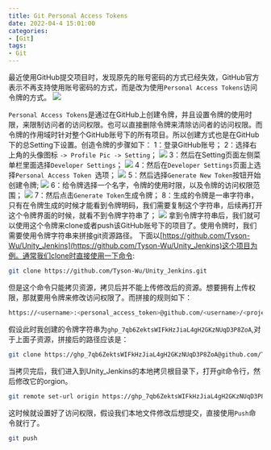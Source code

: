 ```yaml
---
title: Git Personal Access Tokens
date: 2022-04-4 15:01:00
categories:
- [Git]
tags:
- Git
---
```



最近使用GitHub提交项目时，发现原先的账号密码的方式已经失效，GitHub官方表示不再支持使用账号密码的方式，而是改为使用`Personal Access Tokens`访问令牌的方式。
![](https://jhooq.com/wp-content/uploads/ssl/git-personal-access-token/git-personal-access-token-error.webp)

`Personal Access Tokens`是通过在GitHub上创建令牌，并且设置令牌的使用时限，来限制访问者的访问权限。也可以直接删除令牌来清除访问者的访问权限。而令牌的作用域时针对整个GitHub账号下的所有项目。所以创建方式也是在GitHub下的总Setting下设置。创造令牌的步骤如下：
1：登录GitHub账号；
2：选择右上角的头像图标 `-> Profile Pic -> Setting`；
![](https://jhooq.com/wp-content/uploads/ssl/git-personal-access-token/git-personal-access-token-settings.webp)
3：然后在Setting页面左侧菜单栏里面选择`Developer Settings`；
![](https://jhooq.com/wp-content/uploads/ssl/git-personal-access-token/git-personal-access-token-developer-settings.webp)
4：然后在`Developer Settings`页面上选择`Personal Access Token `选项；
![](https://jhooq.com/wp-content/uploads/ssl/git-personal-access-token/git-personal-access-token-generate.webp)
5：然后选择`Generate New Token`按钮开始创建令牌;
![](https://jhooq.com/wp-content/uploads/ssl/git-personal-access-token/git-personal-access-token-generate-new-token.webp)
6：给令牌选择一个名字，令牌的使用时限，以及令牌的访问权限范围；
![](https://jhooq.com/wp-content/uploads/ssl/git-personal-access-token/git-personal-access-token-new-scopes.webp)
7：然后点击`Generate Token`生成令牌；
8：生成的令牌是一串字符串，只有在令牌生成的时候才能看到令牌明码，我们需要复制这个字符串，后续再打开这个令牌界面的时候，就看不到令牌字符串了；
![](https://jhooq.com/wp-content/uploads/ssl/git-personal-access-token/git-personal-access-token-copy-token.webp)
拿到令牌字符串后，我们就可以使用这个令牌来clone或者push该GitHub账号下的项目了。使用令牌时，我们需要使用令牌字符串来拼接git资源路径。
下面以[https://github.com/Tyson-Wu/Unity_Jenkins](https://github.com/Tyson-Wu/Unity_Jenkins)这个项目为例。通常我们clone时直接使用一下命令:
```sh
git clone https://github.com/Tyson-Wu/Unity_Jenkins.git
```
但是这个命令只能拷贝资源，拷贝后并不能上传修改后的资源。想要拥有上传权限，那就要用令牌来修改访问权限了。而拼接的规则如下：
```sh
https://<username>:<personal_access_token>@github.com/<username>/<project_name>.git
```
假设此时我创建的令牌字符串为`ghp_7qb6ZektsWIFkHzJiaL4gH2GKzNUqD3P8ZoA`,对于上面子资源，拼接后的路径应该是：
```sh
git clone https://ghp_7qb6ZektsWIFkHzJiaL4gH2GKzNUqD3P8ZoA@github.com/Tyson-Wu/Unity_Jenkins.git
```
当拷贝完后，我们进入到Unity_Jenkins的本地拷贝根目录下，打开git命令行，然后修改它的orgion。
```sh
git remote set-url origin https://ghp_7qb6ZektsWIFkHzJiaL4gH2GKzNUqD3P8ZoA@github.com/Tyson-Wu/Unity_Jenkins.git
```
这时候就设置好了访问权限，假设我们本地文件修改后想提交，直接使用`Push`命令就行了。
```sh
git push
```